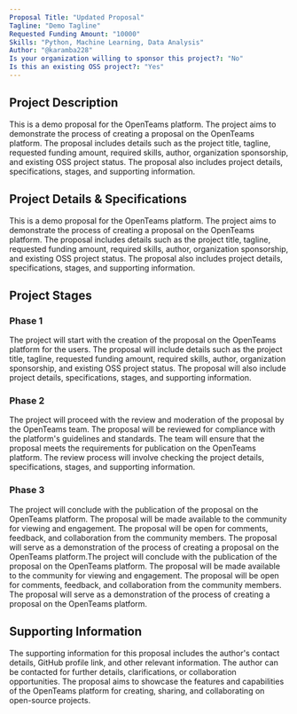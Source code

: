 ```yaml
---
Proposal Title: "Updated Proposal"
Tagline: "Demo Tagline"
Requested Funding Amount: "10000"
Skills: "Python, Machine Learning, Data Analysis"
Author: "@karamba228"
Is your organization willing to sponsor this project?: "No"
Is this an existing OSS project?: "Yes"
---
```

<!-- Proposal metadata 
    - Title of the proposal (cannot be empty, must be less than 20 words, unique, and meet Moderation Standards)
    - Short tagline for the proposal (must be less than 160 characters and meet Moderation Standards) 
    - Amount of funding requested (only required if you are looking for sponsor) 
    - List of skills required for the project (only required if you are looking for team members) 
    - Author of the proposal (must be a valid GitHub username, and should have a account on REPOS website) 
    - Whether the organization is willing to sponsor the project (Yes or No) 
    - Whether this is an existing OSS project (Yes or No) 
-->

## Project Description
This is a demo proposal for the OpenTeams platform. The project aims to demonstrate the process of creating a proposal on the OpenTeams platform. The proposal includes details such as the project title, tagline, requested funding amount, required skills, author, organization sponsorship, and existing OSS project status. The proposal also includes project details, specifications, stages, and supporting information.

## Project Details & Specifications
<!-- Provide detailed specifications of the project -->
<!-- 
    1. Project details and specifications cannot be empty.
    2. It must meet the Moderation Standards.
    3. It must be of minimum 50 words.
-->
This is a demo proposal for the OpenTeams platform. The project aims to demonstrate the process of creating a proposal on the OpenTeams platform. The proposal includes details such as the project title, tagline, requested funding amount, required skills, author, organization sponsorship, and existing OSS project status. The proposal also includes project details, specifications, stages, and supporting information.

## Project Stages
<!-- Describe the project stages, including phases such as Phase 1, Phase 2, etc. -->
<!-- 
    1. Project stages cannot be empty. Phase 1 and Phase 2 are required.
    2. It must meet the Moderation Standards.
    3. Each phase must be of minimum 20 words.
    4. You can add more phases if needed.
-->
### Phase 1
The project will start with the creation of the proposal on the OpenTeams platform for the users. The proposal will include details such as the project title, tagline, requested funding amount, required skills, author, organization sponsorship, and existing OSS project status. The proposal will also include project details, specifications, stages, and supporting information.

### Phase 2
The project will proceed with the review and moderation of the proposal by the OpenTeams team. The proposal will be reviewed for compliance with the platform's guidelines and standards. The team will ensure that the proposal meets the requirements for publication on the OpenTeams platform. The review process will involve checking the project details, specifications, stages, and supporting information.

### Phase 3
The project will conclude with the publication of the proposal on the OpenTeams platform. The proposal will be made available to the community for viewing and engagement. The proposal will be open for comments, feedback, and collaboration from the community members. The proposal will serve as a demonstration of the process of creating a proposal on the OpenTeams platform.The project will conclude with the publication of the proposal on the OpenTeams platform. The proposal will be made available to the community for viewing and engagement. The proposal will be open for comments, feedback, and collaboration from the community members. The proposal will serve as a demonstration of the process of creating a proposal on the OpenTeams platform.

## Supporting Information
<!-- Provide any additional supporting information -->
<!-- 
    1. Supporting information can be empty.
    2. It must meet the Moderation Standards.
-->
The supporting information for this proposal includes the author's contact details, GitHub profile link, and other relevant information. The author can be contacted for further details, clarifications, or collaboration opportunities. The proposal aims to showcase the features and capabilities of the OpenTeams platform for creating, sharing, and collaborating on open-source projects.
